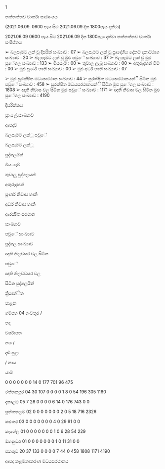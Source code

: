 1

තත්තත්තව වාර්තා සාරාාංශය

(2021.06.09. 0600 පැය සිට 2021.06.09 දින 1800පැය දක්වා)

2021.06.09 0600 පැය සිට 2021.06.09 දින 1800පැය දක්වා තත්තත්තව වාර්තා සංෂිප්තය

➢ බලපෑමට ලක් වූ දිසරික් සංඛ්‍යාව : 07 ➢ බලපෑමට ලක් වූ ප්‍රාදේශිය දේකම් දකාට්ඨාශ සංඛ්‍යාව : 20 ➢ බලපෑමට ලක් වූ මුළු පවුේ සංඛ්‍යාව : 37 ➢ බලපෑමට ලක් වූ මුළු පුේගල සංඛ්‍යාව : 133 ➢ මියයෑම් : 00 ➢ තුවාල ලැබූ සංඛ්‍යාව : 00 ➢ අතුරුදහන් වීම් : 00 ➢ මුළු පූර්ණ හානි සංඛ්‍යාව : 00 ➢ මුළු අර්ධ හානි සංඛ්‍යාව : 07

➢ මුළු සුරක්ෂිත මධයසරථාන සංඛ්‍යාව : 44 ➢ සුරක්ෂිත මධයසරථානයන්ි සිටින මුළු පවුේ සංඛ්‍යාව : 458 ➢ සුරක්ෂිත මධයසරථානයන්ි සිටින මුළු පුේගල සංඛ්‍යාව : 1808 ➢ ඥාති නිවාස වල සිටින මුළු පවුේ සංඛ්‍යාව : 1171 ➢ ඥාති නිවාස වල සිටින මුළු පුේගල සංඛ්‍යාව : 4190

දිසරික්කය

ප්‍රා.ලේ.සාංඛ්‍යාව

ආපදාව

බලපෑමට ලක්ූ පවුේ

බලපෑමට ලක්ූ

පුද්ගලයින්

මිය යෑම්

තුවාලූ පුද්ගලයන්

අතුරුදහන්

පූර්ණ නිවාස හානි

අර්ධ නිවාස හානි

ආරක්‍ෂිත සරථාන

සාංඛ්‍යාව

පවුේ සාංඛ්‍යාව

පුද්ගල සාංඛ්‍යාව

ඥාති නිලවසර වල සිටින

පවුේ

ඥාති නිලවවසර වල

සිටින පුද්ගලයින්

ක්‍රියාන්ිත

පාළන

ගම්පහ 04 ගංවතුර /

තද

වර්ෂාපත

නය /

දැඩි සුළං

/ නාය

යාම්

0 0 0 0 0 0 0 14 0 177 701 96 475

රත්තනපුර 04 30 107 0 0 0 0 1 8 0 54 196 305 1160

දකාළඹ 05 7 26 0 0 0 0 6 14 0 176 743 0 0

පුත්තතලම 02 0 0 0 0 0 0 0 2 0 5 18 716 2326

කළුතර 03 0 0 0 0 0 0 0 4 0 29 91 0 0

කෑගේල 01 0 0 0 0 0 0 0 1 0 6 28 54 229

මහනුවර 01 0 0 0 0 0 0 0 1 0 11 31 0 0

එකතුව 20 37 133 0 0 0 0 7 44 0 458 1808 1171 4190

ආපදා කළමනාකරණ මධයසරථානය